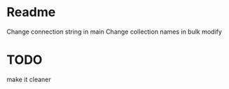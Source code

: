 # Readme

Change connection string in main
Change collection names in bulk modify

# TODO
make it cleaner